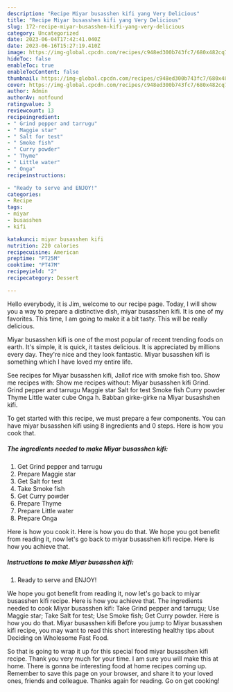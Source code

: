 ```yaml
---
description: "Recipe Miyar busasshen kifi yang Very Delicious"
title: "Recipe Miyar busasshen kifi yang Very Delicious"
slug: 172-recipe-miyar-busasshen-kifi-yang-very-delicious
category: Uncategorized
date: 2023-06-04T17:42:41.040Z
date: 2023-06-16T15:27:19.410Z
image: https://img-global.cpcdn.com/recipes/c948ed300b743fc7/680x482cq70/miyar-busasshen-kifi-recipe-main-photo.jpg
hideToc: false
enableToc: true
enableTocContent: false
thumbnail: https://img-global.cpcdn.com/recipes/c948ed300b743fc7/680x482cq70/miyar-busasshen-kifi-recipe-main-photo.jpg
cover: https://img-global.cpcdn.com/recipes/c948ed300b743fc7/680x482cq70/miyar-busasshen-kifi-recipe-main-photo.jpg
author: Admin
authorAv: notfound
ratingvalue: 3
reviewcount: 13
recipeingredient:
- " Grind pepper and tarrugu"
- " Maggie star"
- " Salt for test"
- " Smoke fish"
- " Curry powder"
- " Thyme"
- " Little water"
- " Onga"
recipeinstructions:

- "Ready to serve and ENJOY!"
categories:
- Recipe
tags:
- miyar
- busasshen
- kifi

katakunci: miyar busasshen kifi 
nutrition: 220 calories
recipecuisine: American
preptime: "PT25M"
cooktime: "PT47M"
recipeyield: "2"
recipecategory: Dessert

---
```



Hello everybody, it is Jim, welcome to our recipe page. Today, I will show you a way to prepare a distinctive dish, miyar busasshen kifi. It is one of my favorites. This time, I am going to make it a bit tasty. This will be really delicious.

Miyar busasshen kifi is one of the most popular of recent trending foods on earth. It's simple, it is quick, it tastes delicious. It is appreciated by millions every day. They're nice and they look fantastic. Miyar busasshen kifi is something which I have loved my entire life.

See recipes for Miyar busasshen kifi, Jallof rice with smoke fish too. Show me recipes with: Show me recipes without: Miyar busasshen kifi Grind. Grind pepper and tarrugu Maggie star Salt for test Smoke fish Curry powder Thyme Little water cube Onga h. Babban girke-girke na Miyar busashshen kifi.


To get started with this recipe, we must prepare a few components. You can have miyar busasshen kifi using 8 ingredients and 0 steps. Here is how you cook that.

<!--inarticleads1-->

##### The ingredients needed to make Miyar busasshen kifi:

1. Get  Grind pepper and tarrugu
1. Prepare  Maggie star
1. Get  Salt for test
1. Take  Smoke fish
1. Get  Curry powder
1. Prepare  Thyme
1. Prepare  Little water
1. Prepare  Onga


Here is how you cook it. Here is how you do that. We hope you got benefit from reading it, now let&#39;s go back to miyar busasshen kifi recipe. Here is how you achieve that. 

<!--inarticleads2-->

##### Instructions to make Miyar busasshen kifi:


1. Ready to serve and ENJOY!

We hope you got benefit from reading it, now let&#39;s go back to miyar busasshen kifi recipe. Here is how you achieve that. The ingredients needed to cook Miyar busasshen kifi: Take Grind pepper and tarrugu; Use Maggie star; Take Salt for test; Use Smoke fish; Get Curry powder. Here is how you do that. Miyar busasshen kifi Before you jump to Miyar busasshen kifi recipe, you may want to read this short interesting healthy tips about Deciding on Wholesome Fast Food. 

So that is going to wrap it up for this special food miyar busasshen kifi recipe. Thank you very much for your time. I am sure you will make this at home. There is gonna be interesting food at home recipes coming up. Remember to save this page on your browser, and share it to your loved ones, friends and colleague. Thanks again for reading. Go on get cooking!
